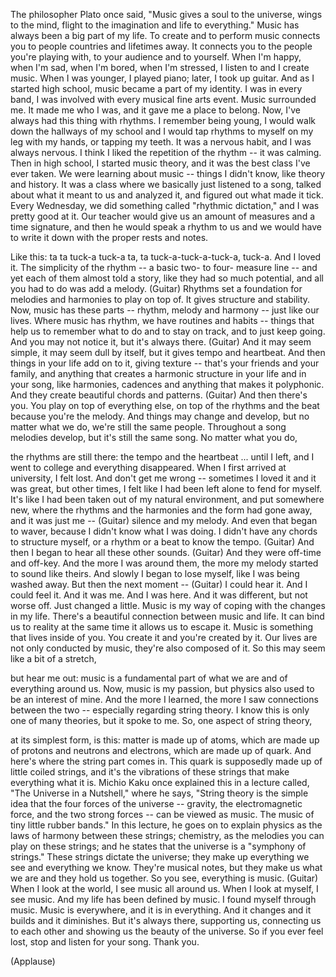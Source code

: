 
The philosopher Plato once said,
&quot;Music gives a soul to the universe,
wings to the mind,
flight to the imagination
and life to everything.&quot;
Music has always been
a big part of my life.
To create and to perform music
connects you to people
countries and lifetimes away.
It connects you to the people
you&#39;re playing with,
to your audience
and to yourself.
When I&#39;m happy, when I&#39;m sad,
when I&#39;m bored, when I&#39;m stressed,
I listen to and I create music.
When I was younger, I played piano;
later, I took up guitar.
And as I started high school,
music became a part of my identity.
I was in every band,
I was involved with every
musical fine arts event.
Music surrounded me.
It made me who I was,
and it gave me a place to belong.
Now, I&#39;ve always had
this thing with rhythms.
I remember being young,
I would walk down
the hallways of my school
and I would tap rhythms to myself
on my leg with my hands,
or tapping my teeth.
It was a nervous habit,
and I was always nervous.
I think I liked the repetition
of the rhythm --
it was calming.
Then in high school,
I started music theory,
and it was the best class I&#39;ve ever taken.
We were learning about music --
things I didn&#39;t know,
like theory and history.
It was a class where we basically
just listened to a song,
talked about what it meant to us
and analyzed it,
and figured out what made it tick.
Every Wednesday, we did something
called &quot;rhythmic dictation,&quot;
and I was pretty good at it.
Our teacher would give us
an amount of measures
and a time signature,
and then he would speak a rhythm to us
and we would have to write it down
with the proper rests and notes.

Like this:
ta ta tuck-a tuck-a ta,
ta tuck-a-tuck-a-tuck-a, tuck-a.
And I loved it.
The simplicity of the rhythm --
a basic two- to four- measure line --
and yet each of them almost told a story,
like they had so much potential,
and all you had to do was add a melody.
(Guitar)
Rhythms set a foundation for melodies
and harmonies to play on top of.
It gives structure and stability.
Now, music has these parts --
rhythm, melody and harmony --
just like our lives.
Where music has rhythm,
we have routines and habits --
things that help us to remember
what to do and to stay on track,
and to just keep going.
And you may not notice it,
but it&#39;s always there.
(Guitar)
And it may seem simple,
it may seem dull by itself,
but it gives tempo and heartbeat.
And then things in your life add on to it,
giving texture --
that&#39;s your friends and your family,
and anything that creates
a harmonic structure in your life
and in your song,
like harmonies,
cadences
and anything that makes it polyphonic.
And they create beautiful
chords and patterns.
(Guitar)
And then there&#39;s you.
You play on top of everything else,
on top of the rhythms and the beat
because you&#39;re the melody.
And things may change and develop,
but no matter what we do,
we&#39;re still the same people.
Throughout a song melodies develop,
but it&#39;s still the same song.
No matter what you do,

the rhythms are still there:
the tempo and the heartbeat ...
until I left,
and I went to college
and everything disappeared.
When I first arrived at university,
I felt lost.
And don&#39;t get me wrong --
sometimes I loved it and it was great,
but other times,
I felt like I had been left alone
to fend for myself.
It&#39;s like I had been taken out
of my natural environment,
and put somewhere new,
where the rhythms and the harmonies
and the form had gone away,
and it was just me --
(Guitar)
silence and my melody.
And even that began to waver,
because I didn&#39;t know what I was doing.
I didn&#39;t have any chords
to structure myself,
or a rhythm
or a beat to know the tempo.
(Guitar)
And then I began to hear
all these other sounds.
(Guitar)
And they were off-time
and off-key.
And the more I was around them,
the more my melody started
to sound like theirs.
And slowly I began to lose myself,
like I was being washed away.
But then the next moment --
(Guitar)
I could hear it.
And I could feel it.
And it was me.
And I was here.
And it was different,
but not worse off.
Just changed a little.
Music is my way of coping
with the changes in my life.
There&#39;s a beautiful connection
between music and life.
It can bind us to reality
at the same time
it allows us to escape it.
Music is something
that lives inside of you.
You create it and you&#39;re created by it.
Our lives are not only conducted by music,
they&#39;re also composed of it.
So this may seem like a bit of a stretch,

but hear me out:
music is a fundamental part of what we are
and of everything around us.
Now, music is my passion,
but physics also used to be
an interest of mine.
And the more I learned,
the more I saw connections
between the two --
especially regarding string theory.
I know this is only one of many theories,
but it spoke to me.
So, one aspect of string theory,

at its simplest form, is this:
matter is made up of atoms,
which are made up of protons
and neutrons and electrons,
which are made up of quark.
And here&#39;s where the string part comes in.
This quark is supposedly made up
of little coiled strings,
and it&#39;s the vibrations of these strings
that make everything what it is.
Michio Kaku once explained this
in a lecture called,
&quot;The Universe in a Nutshell,&quot;
where he says,
&quot;String theory is the simple idea
that the four forces of the universe --
gravity, the electromagnetic force,
and the two strong forces --
can be viewed as music.
The music of tiny little rubber bands.&quot;
In this lecture, he goes on
to explain physics
as the laws of harmony
between these strings;
chemistry, as the melodies
you can play on these strings;
and he states that the universe
is a &quot;symphony of strings.&quot;
These strings dictate the universe;
they make up everything we see
and everything we know.
They&#39;re musical notes,
but they make us what we are
and they hold us together.
So you see,
everything is music.
(Guitar)
When I look at the world,
I see music all around us.
When I look at myself,
I see music.
And my life has been defined by music.
I found myself through music.
Music is everywhere,
and it is in everything.
And it changes and it builds
and it diminishes.
But it&#39;s always there,
supporting us,
connecting us to each other
and showing us the beauty of the universe.
So if you ever feel lost,
stop and listen for your song.
Thank you.

(Applause)


